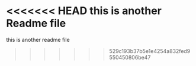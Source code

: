 <<<<<<< HEAD
this is another Readme file
=======
 this is another readme file
>>>>>>> 529c193b37b5e1e4254a832fed9550450806be47
